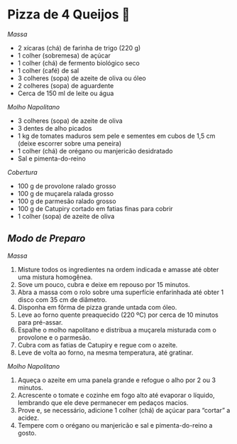 # Pizza de 4 Queijos 🍕

*Massa*

- 2 xícaras (chá) de farinha de trigo (220 g)
- 1 colher (sobremesa) de açúcar
- 1 colher (chá) de fermento biológico seco
- 1 colher (café) de sal
- 3 colheres (sopa) de azeite de oliva ou óleo
- 2 colheres (sopa) de aguardente
- Cerca de 150 ml de leite ou água

*Molho Napolitano*

- 3 colheres (sopa) de azeite de oliva
- 3 dentes de alho picados
- 1 kg de tomates maduros sem pele e sementes em cubos de 1,5 cm (deixe escorrer sobre uma peneira)
- 1 colher (chá) de orégano ou manjericão desidratado
- Sal e pimenta-do-reino

*Cobertura*

- 100 g de provolone ralado grosso
- 100 g de muçarela ralada grosso
- 100 g de parmesão ralado grosso
- 100 g de Catupiry cortado em fatias finas para cobrir
- 1 colher (sopa) de azeite de oliva

## *Modo de Preparo* 

*Massa*

1. Misture todos os ingredientes na ordem indicada e amasse até obter uma mistura homogênea.
2. Sove um pouco, cubra e deixe em repouso por 15 minutos.
3. Abra a massa com o rolo sobre uma superfície enfarinhada até obter 1 disco com 35 cm de diâmetro.
4. Disponha em fôrma de pizza grande untada com óleo.
5. Leve ao forno quente preaquecido (220 ºC) por cerca de 10 minutos para pré-assar.
6. Espalhe o molho napolitano e distribua a muçarela misturada com o provolone e o parmesão.
7. Cubra com as fatias de Catupiry e regue com o azeite.
8. Leve de volta ao forno, na mesma temperatura, até gratinar.

*Molho Napolitano*

1. Aqueça o azeite em uma panela grande e refogue o alho por 2 ou 3 minutos.
2. Acrescente o tomate e cozinhe em fogo alto até evaporar o líquido, lembrando que ele deve permanecer em pedaços macios.
3. Prove e, se necessário, adicione 1 colher (chá) de açúcar para “cortar” a acidez.
4. Tempere com o orégano ou manjericão e sal e pimenta-do-reino a gosto.